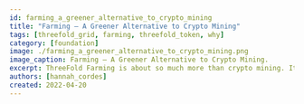 ```yaml
---
id: farming_a_greener_alternative_to_crypto_mining
title: "Farming – A Greener Alternative to Crypto Mining"
tags: [threefold_grid, farming, threefold_token, why]
category: [foundation]
image: ./farming_a_greener_alternative_to_crypto_mining.png
image_caption: Farming – A Greener Alternative to Crypto Mining.
excerpt: ThreeFold Farming is about so much more than crypto mining. It's a decentralized, energy-efficient and meaningful alternative to mining.
authors: [hannah_cordes]
created: 2022-04-20
---
```

